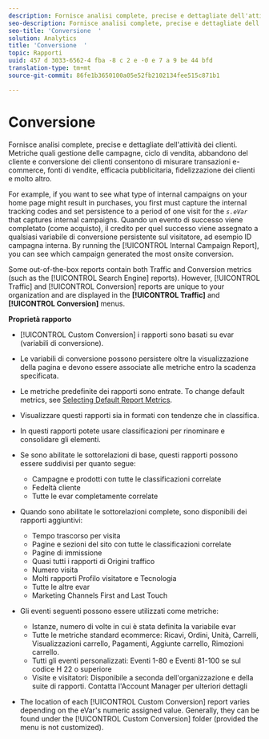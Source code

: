 ```yaml
---
description: Fornisce analisi complete, precise e dettagliate dell'attività dei clienti. Metriche quali gestione delle campagne, ciclo di vendita, abbandono del cliente e conversione dei clienti consentono di misurare transazioni e-commerce, fonti di vendite, efficacia pubblicitaria, fidelizzazione dei clienti e molto altro.
seo-description: Fornisce analisi complete, precise e dettagliate dell'attività dei clienti. Metriche quali gestione delle campagne, ciclo di vendita, abbandono del cliente e conversione dei clienti consentono di misurare transazioni e-commerce, fonti di vendite, efficacia pubblicitaria, fidelizzazione dei clienti e molto altro.
seo-title: 'Conversione  '
solution: Analytics
title: 'Conversione  '
topic: Rapporti
uuid: 457 d 3033-6562-4 fba -8 c 2 e -0 e 7 a 9 be 44 bfd
translation-type: tm+mt
source-git-commit: 86fe1b3650100a05e52fb2102134fee515c871b1

---
```



# Conversione  

Fornisce analisi complete, precise e dettagliate dell'attività dei clienti. Metriche quali gestione delle campagne, ciclo di vendita, abbandono del cliente e conversione dei clienti consentono di misurare transazioni e-commerce, fonti di vendite, efficacia pubblicitaria, fidelizzazione dei clienti e molto altro.

For example, if you want to see what type of internal campaigns on your home page might result in purchases, you first must capture the internal tracking codes and set persistence to a period of one visit for the *`s.eVar`* that captures internal campaigns. Quando un evento di successo viene completato (come acquisto), il credito per quel successo viene assegnato a qualsiasi variabile di conversione persistente sul visitatore, ad esempio ID campagna interna. By running the [!UICONTROL Internal Campaign Report], you can see which campaign generated the most onsite conversion.

Some out-of-the-box reports contain both Traffic and Conversion metrics (such as the [!UICONTROL Search Engine] reports). However, [!UICONTROL Traffic] and [!UICONTROL Conversion] reports are unique to your organization and are displayed in the **[!UICONTROL Traffic]** and **[!UICONTROL Conversion]** menus.

**Proprietà rapporto**

* [!UICONTROL Custom Conversion] i rapporti sono basati su evar (variabili di conversione).
* Le variabili di conversione possono persistere oltre la visualizzazione della pagina e devono essere associate alle metriche entro la scadenza specificata.
* Le metriche predefinite dei rapporti sono entrate. To change default metrics, see [Selecting Default Report Metrics](https://marketing.adobe.com/resources/help/en_US/sc/user/index.html?f=t_metrics_set_default).
* Visualizzare questi rapporti sia in formati con tendenze che in classifica.
* In questi rapporti potete usare classificazioni per rinominare e consolidare gli elementi.
* Se sono abilitate le sottorelazioni di base, questi rapporti possono essere suddivisi per quanto segue:

   * Campagne e prodotti con tutte le classificazioni correlate
   * Fedeltà cliente
   * Tutte le evar completamente correlate

* Quando sono abilitate le sottorelazioni complete, sono disponibili dei rapporti aggiuntivi:

   * Tempo trascorso per visita
   * Pagine e sezioni del sito con tutte le classificazioni correlate
   * Pagine di immissione
   * Quasi tutti i rapporti di Origini traffico
   * Numero visita
   * Molti rapporti Profilo visitatore e Tecnologia
   * Tutte le altre evar
   * Marketing Channels First and Last Touch

* Gli eventi seguenti possono essere utilizzati come metriche:

   * Istanze, numero di volte in cui è stata definita la variabile evar
   * Tutte le metriche standard ecommerce: Ricavi, Ordini, Unità, Carrelli, Visualizzazioni carrello, Pagamenti, Aggiunte carrello, Rimozioni carrello.
   * Tutti gli eventi personalizzati: Eventi 1-80 e Eventi 81-100 se sul codice H 22 o superiore
   * Visite e visitatori: Disponibile a seconda dell'organizzazione e della suite di rapporti. Contatta l'Account Manager per ulteriori dettagli

* The location of each [!UICONTROL Custom Conversion] report varies depending on the eVar's numeric assigned value. Generally, they can be found under the [!UICONTROL Custom Conversion] folder (provided the menu is not customized).

